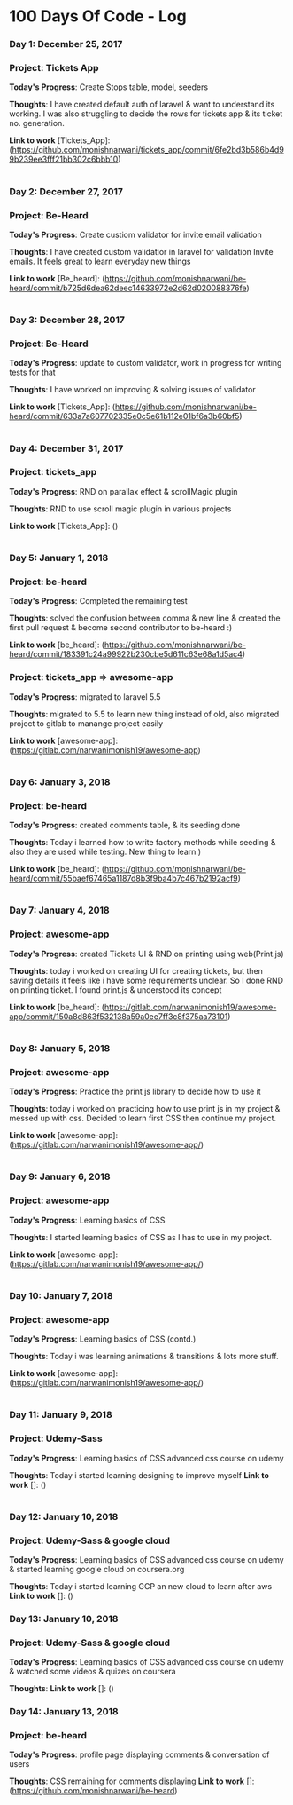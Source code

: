 # 100 Days Of Code - Log

### Day 1: December 25, 2017 

### Project: Tickets App
**Today's Progress**: Create Stops table, model, seeders

**Thoughts**: I have created default auth of laravel & want to understand its working. I was also struggling to decide the rows for tickets app & its ticket no. generation.

**Link to work** [Tickets_App]: (https://github.com/monishnarwani/tickets_app/commit/6fe2bd3b586b4d99b239ee3fff21bb302c6bbb10)

#


### Day 2: December 27, 2017 

### Project: Be-Heard
**Today's Progress**: Create custiom validator for invite email validation

**Thoughts**: I have created custom validatior in laravel for validation Invite emails. It feels great to learn everyday new things

**Link to work** [Be_heard]: (https://github.com/monishnarwani/be-heard/commit/b725d6dea62deec14633972e2d62d020088376fe)

#

### Day 3: December 28, 2017 

### Project: Be-Heard
**Today's Progress**: update to custom validator, work in progress for writing tests for that

**Thoughts**: I have worked on improving & solving issues of validator

**Link to work** [Tickets_App]: (https://github.com/monishnarwani/be-heard/commit/633a7a607702335e0c5e61b112e01bf6a3b60bf5)

#

### Day 4: December 31, 2017 

### Project: tickets_app
**Today's Progress**: RND on parallax effect & scrollMagic plugin

**Thoughts**: RND to use scroll magic plugin in various projects 

**Link to work** [Tickets_App]: ()

#


### Day 5: January 1, 2018

### Project: be-heard
**Today's Progress**: Completed the remaining test

**Thoughts**: solved the confusion between comma & new line & created the first pull request & become second contributor to be-heard :) 

**Link to work** [be_heard]: (https://github.com/monishnarwani/be-heard/commit/183391c24a99922b230cbe5d611c63e68a1d5ac4)


### Project: tickets_app => awesome-app
**Today's Progress**: migrated to laravel 5.5  

**Thoughts**: migrated to 5.5 to learn new thing instead of old, also migrated project to gitlab to manange project easily 

**Link to work** [awesome-app]: (https://gitlab.com/narwanimonish19/awesome-app)

#

### Day 6: January 3, 2018

### Project: be-heard
**Today's Progress**: created comments table, & its seeding done

**Thoughts**: Today i learned how to write factory methods while seeding & also they are used while testing. New thing to learn:)

**Link to work** [be_heard]: (https://github.com/monishnarwani/be-heard/commit/55baef67465a1187d8b3f9ba4b7c467b2192acf9)


#

### Day 7: January 4, 2018

### Project: awesome-app
**Today's Progress**: created Tickets UI & RND on printing using web(Print.js)

**Thoughts**: today i worked on creating UI for creating tickets, but then saving details it feels like i have some requirements unclear. So I done RND on printing ticket. I found print.js & understood its concept

**Link to work** [be_heard]: (https://gitlab.com/narwanimonish19/awesome-app/commit/150a8d863f532138a59a0ee7ff3c8f375aa73101)


#

### Day 8: January 5, 2018

### Project: awesome-app
**Today's Progress**: Practice the print js library to decide how to use it

**Thoughts**: today i worked on practicing how to use print js in my project & messed up with css. Decided to learn first CSS then continue my project.

**Link to work** [awesome-app]: (https://gitlab.com/narwanimonish19/awesome-app/)


#

### Day 9: January 6, 2018

### Project: awesome-app
**Today's Progress**: Learning basics of CSS

**Thoughts**: I started learning basics of CSS as I has to use in my project.

**Link to work** [awesome-app]: (https://gitlab.com/narwanimonish19/awesome-app/)

#

### Day 10: January 7, 2018

### Project: awesome-app
**Today's Progress**: Learning basics of CSS (contd.)

**Thoughts**: Today i was learning animations & transitions & lots more stuff.

**Link to work** [awesome-app]: (https://gitlab.com/narwanimonish19/awesome-app/)

#

### Day 11: January 9, 2018

### Project: Udemy-Sass
**Today's Progress**: Learning basics of CSS advanced css course on udemy

**Thoughts**: Today i started learning designing to improve myself
**Link to work** []: ()

#

### Day 12: January 10, 2018

### Project: Udemy-Sass & google cloud 
**Today's Progress**: Learning basics of CSS advanced css course on udemy & started learning google cloud on coursera.org

**Thoughts**: Today i started learning GCP an new cloud to learn after aws
**Link to work** []: ()

### Day 13: January 10, 2018

### Project: Udemy-Sass & google cloud 
**Today's Progress**: Learning basics of CSS advanced css course on udemy & watched some videos & quizes on coursera

**Thoughts**: 
**Link to work** []: ()


### Day 14: January 13, 2018

### Project: be-heard
**Today's Progress**: profile page displaying comments & conversation of users 

**Thoughts**: CSS remaining for comments displaying
**Link to work** []: (https://github.com/monishnarwani/be-heard)